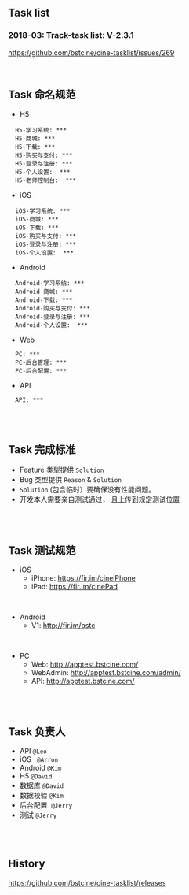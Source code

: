 ## Task list

### 2018-03: Track-task list: V-2.3.1

https://github.com/bstcine/cine-tasklist/issues/269

<br>

## Task 命名规范
- H5
```
  H5-学习系统: ***
  H5-商城: ***
  H5-下载: ***
  H5-购买与支付: ***
  H5-登录与注册: ***
  H5-个人设置:  ***
  H5-老师控制台:  ***
```

- iOS
```
  iOS-学习系统: ***
  iOS-商城: ***
  iOS-下载: ***
  iOS-购买与支付: ***
  iOS-登录与注册: ***
  iOS-个人设置:  ***
```
  
- Android
```
  Android-学习系统: ***
  Android-商城: ***
  Android-下载: ***
  Android-购买与支付: ***
  Android-登录与注册: ***
  Android-个人设置:  ***
```
  
- Web
```
  PC: ***
  PC-后台管理: ***
  PC-后台配置: ***
```


- API
```
  API: ***
```

<br>
<br>

## Task 完成标准
- Feature 类型提供 `Solution`
- Bug 类型提供 `Reason` & `Solution`
- `Solution` (包含临时）要确保没有性能问题。
- 开发本人需要亲自测试通过， 且上传到规定测试位置

<br>
<br>

## Task 测试规范



- iOS
   - iPhone: https://fir.im/cineiPhone
   - iPad: https://fir.im/cinePad

<br>

- Android
   - V1: http://fir.im/bstc

   
<br>

- PC
   - Web: http://apptest.bstcine.com/
   - WebAdmin: http://apptest.bstcine.com/admin/
   - API: http://apptest.bstcine.com/
   
<br>
<br>

## Task 负责人
- API      `@Leo`
- iOS      `@Arron`
- Android  `@Kim`
- H5       `@David`
- 数据库    `@David`
- 数据校验  `@Kim`
- 后台配置  `@Jerry`
- 测试     `@Jerry`


<br>
<br>

## History

https://github.com/bstcine/cine-tasklist/releases

